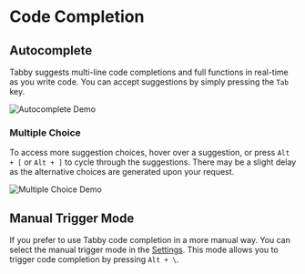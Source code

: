 # Code Completion

## Autocomplete

Tabby suggests multi-line code completions and full functions in real-time as you write code. You can accept suggestions by simply pressing the `Tab` key.

![Autocomplete Demo](https://tabby.tabbyml.com/img/demo.gif)

### Multiple Choice

To access more suggestion choices, hover over a suggestion, or press `Alt + [` or `Alt + ]` to cycle through the suggestions. There may be a slight delay as the alternative choices are generated upon your request.

![Multiple Choice Demo](./multipleChoice.png)

## Manual Trigger Mode

If you prefer to use Tabby code completion in a more manual way. You can select the manual trigger mode in the [Settings](command:tabby.openSettings). This mode allows you to trigger code completion by pressing `Alt + \`.
